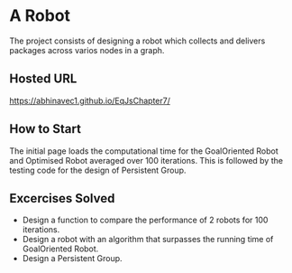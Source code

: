 # A Robot
The project consists of designing a robot which collects and delivers packages across varios nodes in a graph.
## Hosted URL
https://abhinavec1.github.io/EqJsChapter7/
## How to Start
The initial page loads the computational time for the GoalOriented Robot and Optimised Robot averaged over 100 iterations.
This is followed by the testing code for the design of Persistent Group.
## Excercises Solved
* Design a function to compare the performance of 2 robots for 100 iterations.
* Design a robot with an algorithm that surpasses the running time of GoalOriented Robot.
* Design a Persistent Group.
